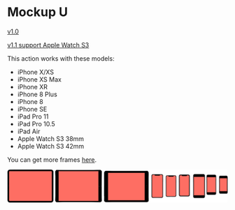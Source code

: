 # Mockup U

[v1.0](https://www.icloud.com/shortcuts/9eafb40eebc54c5aaa2d8a46ab67b490)

[v1.1 support Apple Watch S3](https://www.icloud.com/shortcuts/f280644174b349759ea6c5dee3dabbd4)

This action works with these models:

- iPhone X/XS
- iPhone XS Max
- iPhone XR
- iPhone 8 Plus
- iPhone 8
- iPhone SE
- iPad Pro 11
- iPad Pro 10.5
- iPad Air
- Apple Watch S3 38mm
- Apple Watch S3 42mm

You can get more frames [here](https://facebook.design/devices#filters).

![title](Group.png)